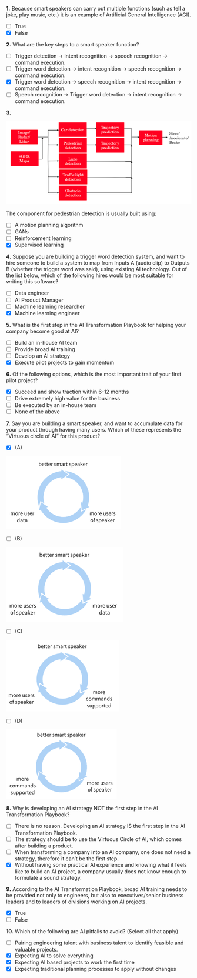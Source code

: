 **1.** Because smart speakers can carry out multiple functions (such as tell a joke, play music, etc.) it is an example of Artificial General Intelligence (AGI).
- [ ] True
- [x] False

**2.** What are the key steps to a smart speaker function?
- [ ] Trigger detection -> intent recognition -> speech recognition -> command execution.
- [ ] Trigger word detection -> intent recognition -> speech recognition -> command execution.
- [x] Trigger word detection -> speech recognition -> intent recognition -> command execution.
- [ ] Speech recognition → Trigger word detection -> intent recognition -> command execution.

**3.** 

![missing](images/C1_W3_Quiz_1.jpg)

The component for pedestrian detection is usually built using:
- [ ] A motion planning algorithm
- [ ] GANs
- [ ] Reinforcement learning
- [x] Supervised learning

**4.** Suppose you are building a trigger word detection system, and want to hire someone to build a system to map from Inputs A (audio clip) to Outputs B (whether the trigger word was said), using existing AI technology. Out of the list below, which of the following hires would be most suitable for writing this software?
- [ ] Data engineer
- [ ] AI Product Manager
- [ ] Machine learning researcher
- [x] Machine learning engineer

**5.** What is the first step in the AI Transformation Playbook for helping your company become good at AI?
- [ ] Build an in-house AI team
- [ ] Provide broad AI training
- [ ] Develop an AI strategy
- [x] Execute pilot projects to gain momentum

**6.** Of the following options, which is the most important trait of your first pilot project?
- [x] Succeed and show traction within 6-12 months
- [ ] Drive extremely high value for the business
- [ ] Be executed by an in-house team
- [ ] None of the above

**7.** Say you are building a smart speaker, and want to accumulate data for your product through having many users. Which of these represents the “Virtuous circle of AI” for this product?
- [x] (A)

![missing](images/C1_W3_Quiz_2.jpg)
- [ ] (B)

![missing](images/C1_W3_Quiz_3.jpg)
- [ ] (C)

![missing](images/C1_W3_Quiz_4.jpg)
- [ ] (D)

![missing](images/C1_W3_Quiz_5.jpg)

**8.** Why is developing an AI strategy NOT the first step in the AI Transformation Playbook?
- [ ] There is no reason. Developing an AI strategy IS the first step in the AI Transformation Playbook.
- [ ] The strategy should be to use the Virtuous Circle of AI, which comes after building a product.
- [ ] When transforming a company into an AI company, one does not need a strategy, therefore it can’t be the first step.
- [x] Without having some practical AI experience and knowing what it feels like to build an AI project, a company usually does not know enough to formulate a sound strategy.

**9.** According to the AI Transformation Playbook, broad AI training needs to be provided not only to engineers, but also to executives/senior business leaders and to leaders of divisions working on AI projects.
- [x] True
- [ ] False

**10.** Which of the following are AI pitfalls to avoid? (Select all that apply)
- [ ] Pairing engineering talent with business talent to identify feasible and valuable projects.
- [x] Expecting AI to solve everything
- [x] Expecting AI based projects to work the first time
- [x] Expecting traditional planning processes to apply without changes
